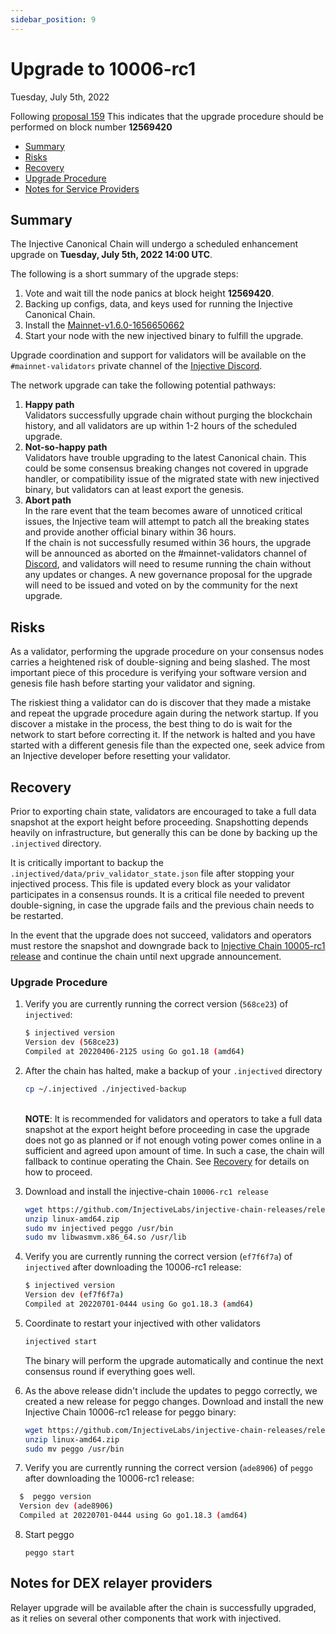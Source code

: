 ```yaml
---
sidebar_position: 9
---
```


# Upgrade to 10006-rc1

Tuesday, July 5th, 2022

Following [proposal 159](https://hub.injective.network/proposals/159/) This indicates that the upgrade procedure should be performed on block number **12569420**

* [Summary](canonical-10006-rc1.md#summary)
* [Risks](canonical-10006-rc1.md#risks)
* [Recovery](canonical-10006-rc1.md#recovery)
* [Upgrade Procedure](canonical-10006-rc1.md#upgrade-procedure)
* [Notes for Service Providers](canonical-10006-rc1.md#notes-for-DEX-relayer-providers)

## Summary

The Injective Canonical Chain will undergo a scheduled enhancement upgrade on **Tuesday, July 5th, 2022 14:00 UTC**.

The following is a short summary of the upgrade steps:

1. Vote and wait till the node panics at block height **12569420**.
2. Backing up configs, data, and keys used for running the Injective Canonical Chain.
3. Install the [Mainnet-v1.6.0-1656650662](https://github.com/InjectiveLabs/injective-chain-releases/releases/tag/v1.6.0-1656650662)
4. Start your node with the new injectived binary to fulfill the upgrade.

Upgrade coordination and support for validators will be available on the `#mainnet-validators` private channel of the [Injective Discord](https://discord.gg/injective).

The network upgrade can take the following potential pathways:

1. **Happy path**\
   Validators successfully upgrade chain without purging the blockchain history, and all validators are up within 1-2 hours of the scheduled upgrade.
2. **Not-so-happy path**\
   Validators have trouble upgrading to the latest Canonical chain. This could be some consensus breaking changes not covered in upgrade handler, or compatibility issue of the migrated state with new injectived binary, but validators can at least export the genesis.
3. **Abort path**\
   In the rare event that the team becomes aware of unnoticed critical issues, the Injective team will attempt to patch all the breaking states and provide another official binary within 36 hours.\
   If the chain is not successfully resumed within 36 hours, the upgrade will be announced as aborted on the #mainnet-validators channel of [Discord](https://discord.gg/injective), and validators will need to resume running the chain without any updates or changes. A new governance proposal for the upgrade will need to be issued and voted on by the community for the next upgrade.

## Risks

As a validator, performing the upgrade procedure on your consensus nodes carries a heightened risk of double-signing and being slashed. The most important piece of this procedure is verifying your software version and genesis file hash before starting your validator and signing.

The riskiest thing a validator can do is discover that they made a mistake and repeat the upgrade procedure again during the network startup. If you discover a mistake in the process, the best thing to do is wait for the network to start before correcting it. If the network is halted and you have started with a different genesis file than the expected one, seek advice from an Injective developer before resetting your validator.

## Recovery

Prior to exporting chain state, validators are encouraged to take a full data snapshot at the export height before proceeding. Snapshotting depends heavily on infrastructure, but generally this can be done by backing up the `.injectived` directory.

It is critically important to backup the `.injectived/data/priv_validator_state.json` file after stopping your injectived process. This file is updated every block as your validator participates in a consensus rounds. It is a critical file needed to prevent double-signing, in case the upgrade fails and the previous chain needs to be restarted.

In the event that the upgrade does not succeed, validators and operators must restore the snapshot and downgrade back to [Injective Chain 10005-rc1 release](https://github.com/InjectiveLabs/injective-chain-releases/releases/download/v1.5.0-1649280277/linux-amd64.zip) and continue the chain until next upgrade announcement.

### Upgrade Procedure

1.  Verify you are currently running the correct version (`568ce23`) of `injectived`:

    ```bash
    $ injectived version
    Version dev (568ce23)
    Compiled at 20220406-2125 using Go go1.18 (amd64)
    ```
2.  After the chain has halted, make a backup of your `.injectived` directory

    ```bash
    cp ~/.injectived ./injectived-backup
    ```

    \
    **NOTE**: It is recommended for validators and operators to take a full data snapshot at the export height before proceeding in case the upgrade does not go as planned or if not enough voting power comes online in a sufficient and agreed upon amount of time. In such a case, the chain will fallback to continue operating the Chain. See [Recovery](canonical-10006-rc1.md#recovery) for details on how to proceed.
3.  Download and install the injective-chain `10006-rc1 release`

    ```bash
    wget https://github.com/InjectiveLabs/injective-chain-releases/releases/download/v1.6.0-1656650662/linux-amd64.zip
    unzip linux-amd64.zip
    sudo mv injectived peggo /usr/bin
    sudo mv libwasmvm.x86_64.so /usr/lib
    ```
4.  Verify you are currently running the correct version (`ef7f6f7a`) of `injectived` after downloading the 10006-rc1 release:

    ```bash
    $ injectived version
    Version dev (ef7f6f7a)
    Compiled at 20220701-0444 using Go go1.18.3 (amd64)
    ```
5.  Coordinate to restart your injectived with other validators

    ```bash
    injectived start
    ```

    The binary will perform the upgrade automatically and continue the next consensus round if everything goes well.
6.  As the above release didn't include the updates to peggo correctly, we created a new release for peggo changes. Download and install the new Injective Chain 10006-rc1 release for peggo binary:

    ```bash
    wget https://github.com/InjectiveLabs/injective-chain-releases/releases/download/v1.6.0-1657048292/linux-amd64.zip
    unzip linux-amd64.zip
    sudo mv peggo /usr/bin
    ```
7. Verify you are currently running the correct version (`ade8906`) of `peggo` after downloading the 10006-rc1 release:

```bash
  $  peggo version
  Version dev (ade8906)
  Compiled at 20220701-0444 using Go go1.18.3 (amd64)
```

8.  Start peggo

    ```
    peggo start
    ```

## Notes for DEX relayer providers

Relayer upgrade will be available after the chain is successfully upgraded, as it relies on several other components that work with injectived.
